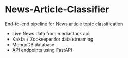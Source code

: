 # News-Article-Classifier
End-to-end pipeline for News article topic classification

- Live News data from mediastack api
- Kakfa + Zookeeper for data streaming
- MongoDB database
- API endpoints using FastAPI
